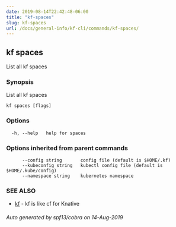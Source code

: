```yaml
---
date: 2019-08-14T22:42:48-06:00
title: "kf-spaces"
slug: kf-spaces
url: /docs/general-info/kf-cli/commands/kf-spaces/
---
```

## kf spaces

List all kf spaces

### Synopsis

List all kf spaces

```
kf spaces [flags]
```

### Options

```
  -h, --help   help for spaces
```

### Options inherited from parent commands

```
      --config string       config file (default is $HOME/.kf)
      --kubeconfig string   kubectl config file (default is $HOME/.kube/config)
      --namespace string    kubernetes namespace
```

### SEE ALSO

* [kf](/docs/general-info/kf-cli/commands/kf/)	 - kf is like cf for Knative

###### Auto generated by spf13/cobra on 14-Aug-2019
